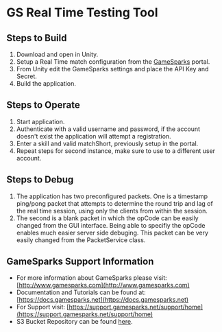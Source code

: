 # GS Real Time Testing Tool
## Steps to Build
1. Download and open in Unity.
2. Setup a Real Time match configuration from the [GameSparks](https://portal2.gamesparks.net/) portal.
3. From Unity edit the GameSparks settings and place the API Key and Secret.
4. Build the application.

## Steps to Operate
1. Start application.
2. Authenticate with a valid username and password, if the account doesn't exist the application will attempt a registration.
3. Enter a skill and valid matchShort, previously setup in the portal.
4. Repeat steps for second instance, make sure to use to a different user account.

## Steps to Debug
1. The application has two preconfigured packets. One is a timestamp ping/pong packet that attempts to determine the round trip and lag of the real time session, using only the clients from within the session.
2. The second is a blank packet in which the opCode can be easily changed from the GUI interface. Being able to specifiy the opCode enables much easier server side debuging. This packet can be very easily changed from the PacketService class.

## GameSparks Support Information
* For more information about GameSparks please visit: [http://www.gamesparks.com](http://www.gamesparks.com)
* Documentation and Tutorials can be found at: [https://docs.gamesparks.net](https://docs.gamesparks.net)
* For Support visit: [https://support.gamesparks.net/support/home](https://support.gamesparks.net/support/home)
* S3 Bucket Repository can be found [here](https://s3-eu-west-1.amazonaws.com/gamesparks-ireland/GSRealTimeTestTool/GSRealTimeTestTool-master.zip).